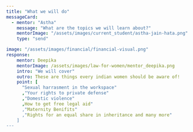 ```yaml
---
title: "What we will do"
messageCard:
  - mentor: "Astha"
    message: "What are the topics we will learn about?"
    mentorImage: "/assets/images/current_student/astha-jain-hata.png"
    type: "send"

image: "/assets/images/financial/financial-visual.png"
response:
    mentor: Deepika
    mentorImage: /assets/images/law-for-women/mentor_deepika.png
    intro: "We will cover"
    outro: These are things every indian women should be aware of!
    point: [
      "Sexual harrasment in the workspace"
      ,"Your rights to private defense"
      ,"Domestic violence"
      ,How to get free legal aid"
      ,"Maternity Benifits"
      ,"Rights for an equal share in inheritance and many more"
    ]    
---
```


